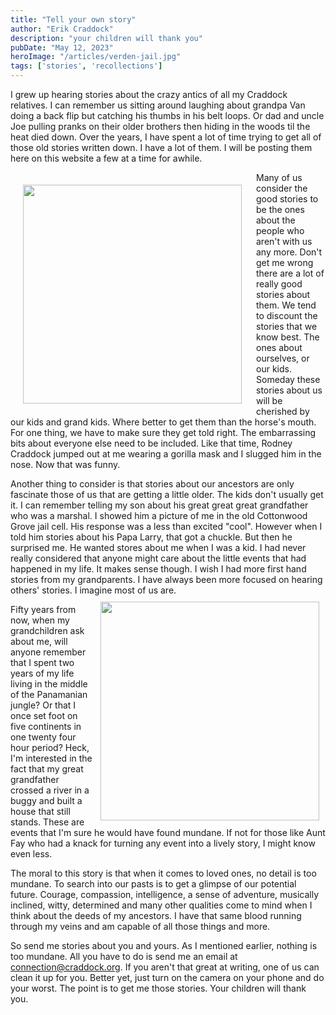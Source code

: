 ```yaml
---
title: "Tell your own story"
author: "Erik Craddock"
description: "your children will thank you"
pubDate: "May 12, 2023"
heroImage: "/articles/verden-jail.jpg"
tags: ['stories', 'recollections']
---
```

I grew up hearing stories about the crazy antics of all my Craddock relatives. I can remember us sitting around laughing about grandpa Van doing a back flip but catching his thumbs in his belt loops. Or dad and uncle Joe pulling pranks on their older brothers then hiding in the woods til the heat died down. Over the years, I have spent a lot of time trying to get all of those old stories written down. I have a lot of them. I will be posting them here on this website a few at a time for awhile.

<img style="padding: 20px" align="left" width="350" src="https://photos.craddock.org/i.php?/upload/2023/05/11/20230511164127-cb4b3796-xs.jpg"> Many of us consider the good stories to be the ones about the people who aren't with us any more. Don't get me wrong there are a lot of really good stories about them. We tend to discount the stories that we know best. The ones about ourselves, or our kids. Someday these stories about us will be cherished by our kids and grand kids. Where better to get them than the horse's mouth. For one thing, we have to make sure they get told right. The embarrassing bits about everyone else need to be included. Like that time, Rodney Craddock jumped out at me wearing a gorilla mask and I slugged him in the nose. Now that was funny. 

Another thing to consider is that stories about our ancestors are only fascinate those of us that are getting a little older. The kids don't usually get it. I can remember telling my son about his great great great grandfather who was a marshal. I showed him a picture of me in the old Cottonwood Grove jail cell. His response was a less than excited "cool". However when I told him stories about his Papa Larry, that got a chuckle. But then he surprised me. He wanted stores about me when I was a kid. I had never really considered that anyone might care about the little events that had happened in my life. It makes sense though. I wish I had more first hand stories from my grandparents. I have always been more focused on hearing others' stories. I imagine most of us are.<img style="align: top; padding: 10px" align="right" width="350" src="https://photos.craddock.org/i.php?/upload/2023/05/11/20230511194057-ea2dca69-xs.jpg">

Fifty years from now, when my grandchildren ask about me, will anyone remember that I spent two years of my life living in the middle of the Panamanian jungle? Or that I once set foot on five continents in one twenty four hour period? Heck, I'm interested in the fact that my great grandfather crossed a river in a buggy and built a house that still stands. These are events that I'm sure he would have found mundane. If not for those like Aunt Fay who had a knack for turning any event into a lively story, I might know even less.

The moral to this story is that when it comes to loved ones, no detail is too mundane. To search into our pasts is to get a glimpse of our potential future. Courage, compassion, intelligence, a sense of adventure, musically inclined, witty, determined and many other qualities come to mind when I think about the deeds of my ancestors. I have that same blood running through my veins and am capable of all those things and more.

So send me stories about you and yours. As I mentioned earlier, nothing is too mundane. All you have to do is send me an email at connection@craddock.org. If you aren't that great at writing, one of us can clean it up for you. Better yet, just turn on the camera on your phone and do your worst. The point is to get me those stories. Your children will thank you.

